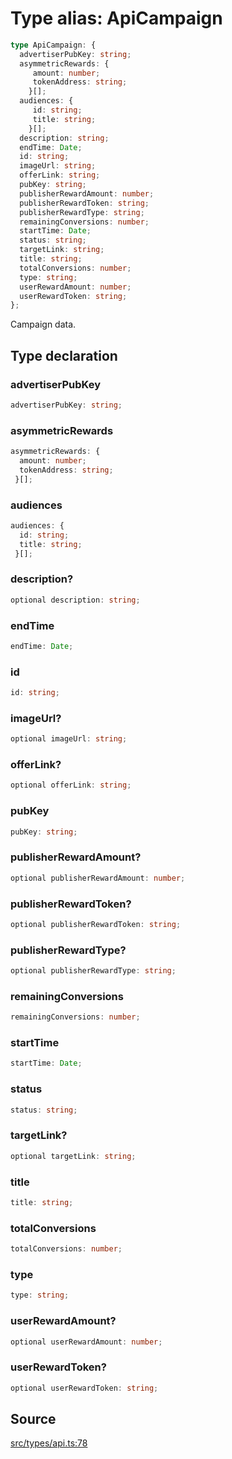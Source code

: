 # Type alias: ApiCampaign

```ts
type ApiCampaign: {
  advertiserPubKey: string;
  asymmetricRewards: {
     amount: number;
     tokenAddress: string;
    }[];
  audiences: {
     id: string;
     title: string;
    }[];
  description: string;
  endTime: Date;
  id: string;
  imageUrl: string;
  offerLink: string;
  pubKey: string;
  publisherRewardAmount: number;
  publisherRewardToken: string;
  publisherRewardType: string;
  remainingConversions: number;
  startTime: Date;
  status: string;
  targetLink: string;
  title: string;
  totalConversions: number;
  type: string;
  userRewardAmount: number;
  userRewardToken: string;
};
```

Campaign data.

## Type declaration

### advertiserPubKey

```ts
advertiserPubKey: string;
```

### asymmetricRewards

```ts
asymmetricRewards: {
  amount: number;
  tokenAddress: string;
 }[];
```

### audiences

```ts
audiences: {
  id: string;
  title: string;
 }[];
```

### description?

```ts
optional description: string;
```

### endTime

```ts
endTime: Date;
```

### id

```ts
id: string;
```

### imageUrl?

```ts
optional imageUrl: string;
```

### offerLink?

```ts
optional offerLink: string;
```

### pubKey

```ts
pubKey: string;
```

### publisherRewardAmount?

```ts
optional publisherRewardAmount: number;
```

### publisherRewardToken?

```ts
optional publisherRewardToken: string;
```

### publisherRewardType?

```ts
optional publisherRewardType: string;
```

### remainingConversions

```ts
remainingConversions: number;
```

### startTime

```ts
startTime: Date;
```

### status

```ts
status: string;
```

### targetLink?

```ts
optional targetLink: string;
```

### title

```ts
title: string;
```

### totalConversions

```ts
totalConversions: number;
```

### type

```ts
type: string;
```

### userRewardAmount?

```ts
optional userRewardAmount: number;
```

### userRewardToken?

```ts
optional userRewardToken: string;
```

## Source

[src/types/api.ts:78](https://github.com/torque-labs/torque-ts-sdk/blob/3bb7686d9ca1711cb29a16a45efd25d459673e82/src/types/api.ts#L78)
